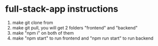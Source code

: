 # full-stack-app instructions
1) make git clone from
2) make git pull, you will get 2 folders "frontend" and "backend"
3) make "npm i" on both of them
4) make "npm start" to run frontend and "npm run start" to run backend 
